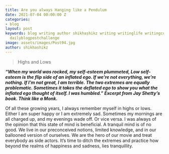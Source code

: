 ```yaml
---
title: Are you always Hanging like a Pendulum
date: 2021-07-04 00:00:00 Z
categories:
- blog
layout: post
keywords: blog writing author shikhashikz writing writinglife writingcommunity dailyblogpost
  dailyblogpostchallenge
image: assets/images/Post94.jpg
author: shikhashikz
---
```


>Highs and Lows

***“When my world was rocked, my self-esteem plummeted, Low self-esteem is the flip side of an inflated ego. If we’re not everything, we’re nothing. If I’m not great, I am terrible. The two extremes are equally problematic. Sometimes it takes the deflated ego to show you what the inflated ego thought of itself. I was humbled.”
Excerpt from Jay Shetty’s book. Think like a Monk.***

Of all these growing years, I always remember myself in highs or lows. Either I am super happy or I am extremely sad. Sometimes my mornings are all charged up, and my evenings wade off. Or vice versa. I was always of the opinion that this state of mind is beneficial. A tranquil mind is of no good. We live in our preconceived notions, limited knowledge, and in our ballooned version of ourselves. We are the hero of our movie and treat everybody as side actors. It’s time to ditch the extremes and practice how beyond the realms of happiness and sadness, lies tranquillity.
